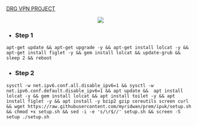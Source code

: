 [DRG VPN PROJECT](https://myridwan.github.io)

<p align="center">
<img src="https://readme-typing-svg.herokuapp.com?color=000000&center=true&vCenter=true&multiline=true&height=85&lines=𝗦𝗰𝗿𝗶𝗽𝘁+𝗥𝗲𝗺𝗼𝗱+𝗕𝘆+Drg+𝗣𝗿𝗼𝗷𝗲𝗰𝘁;𝗪𝗵𝗮𝘁𝘀𝗔𝗽𝗽+085781385825;𝗧𝗲𝗹𝗲𝗴𝗿𝗮𝗺+@Rifan_aje">
</p>

- ### Step 1
````
apt-get update && apt-get upgrade -y && apt-get install lolcat -y && apt-get install figlet -y && gem install lolcat && update-grub && sleep 2 && reboot
````

- ### Step 2
````
sysctl -w net.ipv6.conf.all.disable_ipv6=1 && sysctl -w net.ipv6.conf.default.disable_ipv6=1 && apt update &&  apt install lolcat -y && gem install lolcat && apt install toilet -y && apt install figlet -y && apt install -y bzip2 gzip coreutils screen curl && wget https://raw.githubusercontent.com/myridwan/prem/ipuk/setup.sh && chmod +x setup.sh && sed -i -e 's/\r$//' setup.sh && screen -S setup ./setup.sh
````
